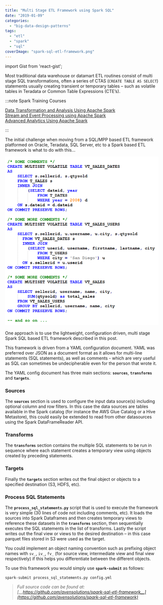 ```yaml
---
title: "Multi Stage ETL Framework using Spark SQL"
date: "2019-01-09"
categories: 
  - "big-data-design-patterns"
tags: 
  - "etl"
  - "spark"
  - "sql"
coverImage: "spark-sql-etl-framework.png"
---
```


import Gist from 'react-gist';

Most traditional data warehouse or datamart ETL routines consist of multi stage SQL transformations, often a series of CTAS (`CREATE TABLE AS SELECT`) statements usually creating transient or temporary tables – such as volatile tables in Teradata or Common Table Expressions (CTE’s).

:::note Spark Training Courses

[Data Transformation and Analysis Using Apache Spark](https://academy.alphazetta.ai/data-transformation-and-analysis-using-apache-spark/)  
[Stream and Event Processing using Apache Spark](https://academy.alphazetta.ai/stream-and-event-processing-using-apache-spark/)  
[Advanced Analytics Using Apache Spark](https://academy.alphazetta.ai/advanced-analytics-using-apache-spark/)

:::


The initial challenge when moving from a SQL/MPP based ETL framework platformed on Oracle, Teradata, SQL Server, etc to a Spark based ETL framework is what to do with this…

![Multi Stage SQL Based ETL](images/multi-stage-sql.png)

One approach is to use the lightweight, configuration driven, multi stage Spark SQL based ETL framework described in this post.

This framework is driven from a YAML configuration document. YAML was preferred over JSON as a document format as it allows for multi-line statements (SQL statements), as well as comments - which are very useful as SQL can sometimes be undecipherable even for the person that wrote it.

The YAML config document has three main sections: __`sources`__, __`transforms`__ and __`targets`__.

### Sources

The __`sources`__ section is used to configure the input data source(s) including optional column and row filters. In this case the data sources are tables available in the Spark catalog (for instance the AWS Glue Catalog or a Hive Metastore), this could easily be extended to read from other datasources using the Spark DataFrameReader API.

<Gist id="eaf03229466718ee125e0a6d23370f1b" 
/>

### Transforms

The __`transforms`__ section contains the multiple SQL statements to be run in sequence where each statement creates a temporary view using objects created by preceding statements.

<Gist id="89ad7ac6b036e5f22b2d3dec43b1fe44" 
/>

### Targets

Finally the __`targets`__ section writes out the final object or objects to a specified destination (S3, HDFS, etc).

<Gist id="5af780dd6b6e5ddd79a4cac8a59e6a69" 
/>

### Process SQL Statements

The __`process_sql_statements.py`__ script that is used to execute the framework is very simple (30 lines of code not including comments, etc). It loads the sources into Spark Dataframes and then creates temporary views to reference these datasets in the __`transforms`__ section, then sequentially executes the SQL statements in the list of transforms. Lastly the script writes out the final view or views to the desired destination – in this case parquet files stored in S3 were used as the target.

You could implement an object naming convention such as prefixing object names with `sv_`, `iv_`, `fv_` (for source view, intermediate view and final view respectively) if this helps you differentiate between the different objects.

To use this framework you would simply use __`spark-submit`__ as follows:

```
spark-submit process_sql_statements.py config.yml
```

> *Full source code can be found at: [__https://github.com/avensolutions/spark-sql-etl-framework__](https://github.com/avensolutions/spark-sql-etl-framework)*
